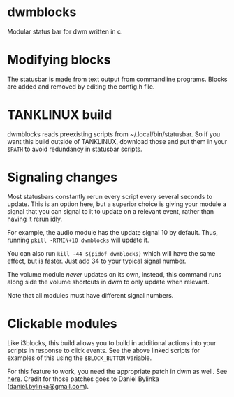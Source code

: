 # dwmblocks

Modular status bar for dwm written in c.

# Modifying blocks

The statusbar is made from text output from commandline programs. 
Blocks are added and removed by editing the config.h file.

# TANKLINUX build

dwmblocks reads preexisting scripts from ~/.local/bin/statusbar.
So if you want this build outside of TANKLINUX, download those and put them in your
`$PATH` to avoid redundancy in statusbar scripts.

# Signaling changes

Most statusbars constantly rerun every script every several seconds to update.
This is an option here, but a superior choice is giving your module a signal 
that you can signal to it to update on a relevant event, rather than having it
rerun idly.

For example, the audio module has the update signal 10 by default.  Thus,
running `pkill -RTMIN+10 dwmblocks` will update it.

You can also run `kill -44 $(pidof dwmblocks)` which will have the same effect,
but is faster.  Just add 34 to your typical signal number.

The volume module *never* updates on its own, instead, this command runs
along side the volume shortcuts in dwm to only update when relevant.

Note that all modules must have different signal numbers.

# Clickable modules

Like i3blocks, this build allows you to build in additional actions into your
scripts in response to click events.  See the above linked scripts for examples
of this using the `$BLOCK_BUTTON` variable.

For this feature to work, you need the appropriate patch in dwm as well. See
[here](https://dwm.suckless.org/patches/statuscmd/).
Credit for those patches goes to Daniel Bylinka (daniel.bylinka@gmail.com).
